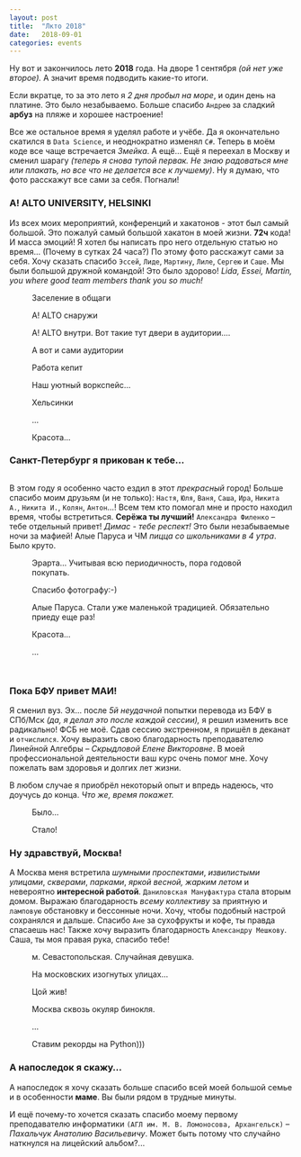 ```yaml
---
layout: post
title:  "Лкто 2018"
date:   2018-09-01
categories: events
---
```


<p class="intro"><span class="dropcap">Н</span>у вот и закончилось лето <b>2018</b> года. На дворе 1 сентября <i>(ой нет уже второе).</i> А значит время подводить какие-то итоги.</p>

Если вкратце, то за это лето я *2 дня пробыл на море*, и один день на платине. Это было незабываемо. Больше спасибо `Андрею` за сладкий **арбуз** на пляже и хорошее настроение!

Все же остальное время я уделял работе и учёбе. Да я окончательно скатился в `Data Science`, и неоднократно изменял `C#`. Теперь в моём коде все чаще встречается *Змейка*. А ещё… Ещё я переехал в Москву и сменил шарагу *(теперь я снова тупой первак. Не знаю радоваться мне или плакать, но все что не делается все к лучшему)*. Ну я думаю, что фото расскажут все сами за себя. Погнали!

### A! ALTO UNIVERSITY, HELSINKI

Из всех моих мероприятий, конференций и хакатонов - этот был самый большой. Это пожалуй самый большой хакатон в моей жизни. **72ч** кода! И масса эмоций! Я хотел бы написать про него отдельную статью но время... (Почему в сутках 24 часа?) По этому фото расскажут сами за себя. Хочу сказать спасибо `Эссей`, `Лиде`, `Мартину`, `Лиле`, `Сергею` и `Саше`. Мы были большой дружной командой! Это было здорово! *Lida, Essei, Martin, you where good team members thank you so much!*

<figure>
	<img src="{{ '/assets/img/posts/2018_09_01_01.jpg' | prepend: site.baseurl }}" alt=""> 
	<figcaption>Заселение в общаги</figcaption>
</figure>

<figure>
	<img src="{{ '/assets/img/posts/2018_09_01_02.jpg' | prepend: site.baseurl }}" alt=""> 
	<figcaption>A! ALTO снаружи</figcaption>
</figure>

<figure>
	<img src="{{ '/assets/img/posts/2018_09_01_03.jpg' | prepend: site.baseurl }}" alt=""> 
	<figcaption>A! ALTO внутри. Вот такие тут двери в аудитории....</figcaption>
</figure>



<figure>
	<img src="{{ '/assets/img/posts/2018_09_01_03_1.jpg' | prepend: site.baseurl }}" alt=""> 
	<figcaption>А вот и сами аудитории</figcaption>
</figure>

<figure>
	<img src="{{ '/assets/img/posts/2018_09_01_04.jpg' | prepend: site.baseurl }}" alt=""> 
	<figcaption>Работа кепит</figcaption>
</figure>

<figure>
	<img src="{{ '/assets/img/posts/2018_09_01_05.jpg' | prepend: site.baseurl }}" alt=""> 
	<figcaption>Наш уютный воркспейс...</figcaption>
</figure>

<figure>
	<img src="{{ '/assets/img/posts/2018_09_01_06.jpg' | prepend: site.baseurl }}" alt=""> 
	<figcaption>Хельсинки</figcaption>
</figure>

<figure>
	<img src="{{ '/assets/img/posts/2018_09_01_07.jpg' | prepend: site.baseurl }}" alt=""> 
	<figcaption>...</figcaption>
</figure>

<figure>
	<img src="{{ '/assets/img/posts/2018_09_01_08.jpg' | prepend: site.baseurl }}" alt=""> 
	<figcaption>Красота...</figcaption>
</figure>

### Санкт-Петербург я прикован к тебе… 

<figure>
	<img src="{{ '/assets/img/posts/2018_09_01_13.jpg' | prepend: site.baseurl }}" alt=""> 
	<figcaption></figcaption>
</figure>

В этом году я особенно часто ездил в этот *прекрасный* город! Больше спасибо моим друзьям (и не только): `Настя`, `Юля`, `Ваня`, `Саша`, `Ира`, `Никита А.`, `Никита И.`, `Колян`, `Антон`…! Всем тем кто помогал мне и просто находил время, чтобы встретиться. **Серёжа ты лучший!** `Александра Филенко` – тебе отдельный привет! *Димас - тебе респект!* Это были незабываемые ночи за мафией! Алые Паруса и ЧМ *пицца со школьниками в 4 утра*. Было круто.

<figure>
	<img src="{{ '/assets/img/posts/2018_09_01_09.jpg' | prepend: site.baseurl }}" alt=""> 
	<figcaption>Эрарта... Учитывая всю периодичность, пора годовой покупать.</figcaption>
</figure>

<figure>
	<img src="{{ '/assets/img/posts/2018_09_01_10.jpg' | prepend: site.baseurl }}" alt=""> 
	<figcaption>Спасибо фотографу:-)</figcaption>
</figure>

<figure>
	<img src="{{ '/assets/img/posts/2018_09_01_11.jpg' | prepend: site.baseurl }}" alt=""> 
	<figcaption>Алые Паруса. Стали уже маленькой традицией. Обязательно приеду еще раз!</figcaption>
</figure>

<figure>
	<img src="{{ '/assets/img/posts/2018_09_01_12.jpg' | prepend: site.baseurl }}" alt=""> 
	<figcaption>Красота...</figcaption>
</figure>

<figure>
	<img src="{{ '/assets/img/posts/2018_09_01_14.jpg' | prepend: site.baseurl }}" alt=""> 
	<figcaption>...</figcaption>
</figure>

<figure>
	<img src="{{ '/assets/img/posts/2018_09_01_15.jpg' | prepend: site.baseurl }}" alt=""> 
	<figcaption></figcaption>
</figure>

<figure>
	<img src="{{ '/assets/img/posts/2018_09_01_16.jpg' | prepend: site.baseurl }}" alt=""> 
	<figcaption></figcaption>
</figure>

### Пока БФУ привет МАИ! 

Я сменил вуз. Эх... после *5й неудачной* попытки перевода из БФУ в СПб/Мск *(да, я делал это после каждой сессии),* я решил изменить все радикально! ФСБ не моё. Сдав сессию экстренном, я пришёл в деканат и `отчислился`. Хочу выразить свою благодарность преподавателю Линейной Алгебры – *Скрыдловой Елене Викторовне*. В моей профессиональной деятельности ваш курс очень помог мне. Хочу пожелать вам здоровья и долгих лет жизни.

В любом случае я приобрёл некоторый опыт и впредь надеюсь, что доучусь до конца. *Что же, время покажет.*

<figure>
	<img src="{{ '/assets/img/posts/2018_09_01_17.jpg' | prepend: site.baseurl }}" alt=""> 
	<figcaption>Было...</figcaption>
</figure>

<figure>
	<img src="{{ '/assets/img/posts/2018_09_01_18.jpg' | prepend: site.baseurl }}" alt=""> 
	<figcaption>Стало!</figcaption>
</figure>

### Ну здравствуй, Москва!

А Москва меня встретила *шумными проспектами*, *извилистыми улицами*, *скверами*, *парками*, *яркой весной,* *жарким летом* и невероятно **интересной работой**. `Даниловская Мануфактура` стала вторым домом. Выражаю благодарность *всему коллективу* за приятную и `ламповую` обстановку и бессонные ночи. Хочу, чтобы подобный настрой сохранялся и дальше. Спасибо `Ане` за сухофрукты и кофе, ты правда спасаешь нас! Также хочу выразить благодарность `Александру Мешкову`. Саша, ты моя правая рука, спасибо тебе! 

<figure>
	<img src="{{ '/assets/img/posts/2018_09_01_19.jpg' | prepend: site.baseurl }}" alt=""> 
	<figcaption>м. Севастопольская. Случайная девушка.</figcaption>
</figure>

<figure>
	<img src="{{ '/assets/img/posts/2018_09_01_20.jpg' | prepend: site.baseurl }}" alt=""> 
	<figcaption>На московских изогнутых улицах...</figcaption>
</figure>

<figure>
	<img src="{{ '/assets/img/posts/2018_09_01_21.jpg' | prepend: site.baseurl }}" alt=""> 
	<figcaption>Цой жив!</figcaption>
</figure>

<figure>
	<img src="{{ '/assets/img/posts/2018_09_01_22.jpg' | prepend: site.baseurl }}" alt=""> 
	<figcaption>Москва сквозь окуляр бинокля.</figcaption>
</figure>

<figure>
	<img src="{{ '/assets/img/posts/2018_09_01_23.jpg' | prepend: site.baseurl }}" alt=""> 
	<figcaption>...</figcaption>
</figure>

<figure>
	<img src="{{ '/assets/img/posts/2018_09_01_24.jpg' | prepend: site.baseurl }}" alt=""> 
	<figcaption>Ставим рекорды на Python)))</figcaption>
</figure>

### А напоследок я скажу…

А напоследок я хочу сказать больше спасибо всей моей большой семье и в особенности **маме**. Вы были рядом в трудные минуты.

И ещё почему-то хочется сказать спасибо моему первому преподавателю информатики `(АГЛ им. М. В. Ломоносова, Архангельск)` – *Пахальчук Анатолию Васильевичу*. Может быть потому что случайно наткнулся на лицейский альбом?...